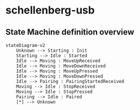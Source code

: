 # schellenberg-usb

## State Machine definition overview 

```mermaid
stateDiagram-v2
	Unknown --> Starting : Init
	Starting --> Idle : Started
	Idle --> Moving : MoveUpReceived
	Idle --> Moving : MoveDownReceived
	Idle --> Moving : MoveUpPressed
	Idle --> Moving : MoveDownPressed
	Idle --> Pairing : PairingStartedReceived
	Moving --> Idle : StopReceived
	Moving --> Idle : StopPressed
	Pairing --> Idle : Paired
    [*] --> Unknown
```